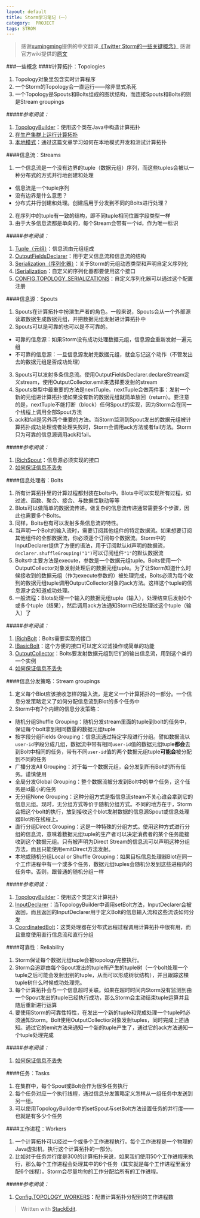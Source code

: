 ```yaml
---
layout: default
title: Storm学习笔记（一）
category:  PROJECT
tags: STROM
---
```


>感谢[xumingming](http://xumingming.sinaapp.com/)提供的中文翻译[《Twitter Storm的一些关键概念》](http://xumingming.sinaapp.com/117/twitter-storm%E7%9A%84%E4%B8%80%E4%BA%9B%E5%85%B3%E9%94%AE%E6%A6%82%E5%BF%B5/)
>感谢官方wiki提供的[原文](https://github.com/nathanmarz/storm/wiki/Concepts)

###一些概念
####计算拓扑：Topologies
1.  Topology对象里包含实时计算程序
2.  一个Storm的Topology会一直运行——除非显式杀死
3.   一个Topology是Spouts和Bolts组成的图状结构，而连接Spouts和Bolts的则是Stream groupings

#####*参考阅读：*
1.  [TopologyBuilder](http://nathanmarz.github.io/storm/doc/index.html)：使用这个类在Java中构造计算拓扑
2.  [在生产集群上运行计算拓扑](https://github.com/nathanmarz/storm/wiki/Running-topologies-on-a-production-cluster)
3.  [本地模式](https://github.com/nathanmarz/storm/wiki/Local-mode)：通过这篇文章学习如何在本地模式开发和测试计算拓扑

####信息流：Streams
1.  一个信息流是一个没有边界的tuple（数据元组）序列，而这些tuples会被以一种分布式的方式并行地创建和处理
*   信息流是一个tuple序列
*   没有边界是什么意思？
*   分布式并行创建和处理。创建后用于分发到不同的Bolts进行处理？
2.  在序列中的tuple有一致的结构，即不同tuple相同位置字段类型一样
3.  由于大多信息流都是单向的，每个Stream会带有一个id，作为唯一标识

#####*参考阅读：*
1.  [Tuple（元组）](http://nathanmarz.github.com/storm/doc/backtype/storm/tuple/Tuple.html)：信息流由元组组成
2.  [OutputFieldsDeclarer](http://nathanmarz.github.com/storm/doc/backtype/storm/topology/OutputFieldsDeclarer.html)：用于定义信息流和信息流的结构
3.  [Serialization（序列化器）](https://github.com/nathanmarz/storm/wiki/Serialization)：关于Storm的元组动态类型和声明自定义序列化
4.  [ISerialization](http://nathanmarz.github.com/storm/doc/backtype/storm/serialization/ISerialization.html)：自定义的序列化器都要使用这个接口
5.  [CONFIG.TOPOLOGY_SERIALIZATIONS](http://nathanmarz.github.com/storm/doc/backtype/storm/Config.html#TOPOLOGY_SERIALIZATIONS)：自定义序列化器可以通过这个配置注册

####信息源：Spouts
1.  Spouts在计算拓扑中扮演生产者的角色。一般来说，Spouts会从一个外部源读取数据生成数据元组，并把数据元组发射进计算拓扑中
2.  Spouts可以是可靠的也可以是不可靠的。
*   可靠的信息源：如果Storm没有成功处理数据元组，信息源会重新发射一遍元组
*   不可靠的信息源：一旦信息源发射完数据元组，就会忘记这个动作（不管发出去的数据元组是否成功处理）
3.  Spouts可以发射多条信息流。使用OutputFieldsDeclarer.declareStream定义stream，使用OutputCollector.emit来选择要发射的stream
4.  Spouts类型中最重要的方法是nextTuple。nextTuple会做两件事：发射一个新的元组进计算拓扑或如果没有新的数据元组就简单放回（return）。要注意的是，nextTuple不能打断（block）任何Spout的实现，因为Storm会在同一个线程上调用全部Spout方法
5.  ack和fail是另外两个重要的方法。当Storm监测到Spout发出的数据元组被计算拓扑成功处理或者处理失败时，Storm会调用ack方法或者fail方法。Storm只为可靠的信息源调用ack和fail。

#####*参考阅读：*
1.  [IRichSpout](http://nathanmarz.github.com/storm/doc/backtype/storm/topology/IRichSpout.html)：信息源必须实现的接口
2.  [如何保证信息不丢失](https://github.com/nathanmarz/storm/wiki/Guaranteeing-message-processing)

####信息处理者：Bolts
1.  所有计算拓扑里的计算过程都封装在bolts中。Blots中可以实现所有过程，如过滤、函数、聚合、接合、与数据库联动等等
2.  Blots可以做简单的数据流传递。做复杂的信息流传递通常需要多个步骤，因此也需要多个Bolts。
3.  同样，Bolts也有可以发射多条信息流的特性。
4.  当声明一个Bolt的输入流时，需要订阅其他组件的特定数据流。如果想要订阅其他组件的全部数据流，你必须逐个订阅每个数据流。Storm中的InputDeclarer提供了方便的语法，用于订阅默认id声明的数据流，`declarer.shuffleGrouping("1")`可以订阅组件`"1"`的默认数据流
5.  Bolts中主要方法是execute，参数是一个数据元组tuple。Bolts使用一个OutputCollector对象发射处理后的数据元组tuple。为了让Storm知道什么时候接收到的数据元组（作为execute参数的）被处理完成，Bolts必须为每个收到的数据元组tuple调用OutputCollector对象的ack方法。这样这个tuple的信息源才会知道成功处理。
6.  一般流程：Blots处理一个输入的数据元组tuple（输入），处理结束后发射0个或多个tuple（结果），然后调用ack方法通知Storm已经处理过这个tuple（输入）了

#####*参考阅读：*
1.  [IRichBolt](http://nathanmarz.github.com/storm/doc/backtype/storm/topology/IRichBolt.html)：Bolts需要实现的接口
2.  [IBasicBolt](http://nathanmarz.github.com/storm/doc/backtype/storm/topology/IBasicBolt.html)：这个方便的接口可以定义过滤操作或简单的功能
3.  [OutputCollector](http://nathanmarz.github.com/storm/doc/backtype/storm/task/OutputCollector.html)：Bolts要发射数据元组到它们的输出信息流，用到这个类的一个实例
4.  [如何保证信息不丢失](https://github.com/nathanmarz/storm/wiki/Guaranteeing-message-processing)

####信息分发策略：Stream groupings
1.  定义每个Blot应该接收怎样的输入流，是定义一个计算拓扑的一部分。一个信息分发策略定义了如何分配信息流到Blot的多个任务中
2.  Storm中有7个内建的信息分发策略：
*   随机分组Shuffle Grouping：随机分发stream里面的tuple到bolt的任务中，保证每个bolt拿到相同数量的数据元组tuple
*   按字段分组Fields Grouping：信息流通过特定字段进行分组。譬如数据流以`user-id`字段分成几组，数据流中带有相同`user-id`值的数据元组tuple**都会**去到Bolt中相同的任务，带有不同`user-id`值的两个数据元组tuple**可能会**被分配到不同的任务
*   广播分发All Grouping：对于每一个数据元组，会分发到所有Bolt的所有任务。谨慎使用
*   全局分发Global Grouping：整个数据流被分发到Bolt中的单个任务，这个任务是id最小的任务
*   无分组None Grouping：这种分组方式是指信息流steam不关心谁会拿到它的信息元组。现时，无分组方式等价于随机分组方式。不同的地方在于，Storm会把这个bolt的执行，放到接收这个blot发射数据的信息源Spout或信息处理器Blot所在线程上。
*   直行分组Direct Grouping：这是一种特殊的分组方式。使用这种方式进行分组的信息流，意味着数据元组tuple的生产者可以决定消费者的某个任务能接收到这个数据元组。只有被声明为Direct Stream的信息流可以声明这种分组方法，而且只能使用emitDirect方法发射。
*   本地或随机分组Local or Shuffle Grouping：如果目标信息处理器Blot在同一个工作进程中有一个或多个任务，数据元组tuples会随机分发到这些进程内的任务中。否则，跟普通的随机分组一样

#####*参考阅读：*
1.  [TopologyBuilder](http://nathanmarz.github.com/storm/doc/backtype/storm/topology/TopologyBuilder.html)：使用这个类定义计算拓扑
2.  [InputDeclarer](http://nathanmarz.github.com/storm/doc/backtype/storm/topology/InputDeclarer.html)：当TopologyBuilder中调用setBolt方法，InputDeclarer会被返回，而且返回的InputDeclarer用于定义Bolt的信息输入流和这些流该如何分发
3.  [CoordinatedBolt](http://nathanmarz.github.com/storm/doc/backtype/storm/task/CoordinatedBolt.html)：这类处理器在分布式远程过程调用计算拓扑中很有用，而且重度使用直行信息流和直行分组

####可靠性：Reliability
1.  Storm保证每个数据元组tuple会被topology完整执行。
2.  Storm会追踪由每个Spout发出的tuple所产生的tuple树（一个bolt处理一个tuple之后可能会发射出别的tuple，从而可以形成树状结构），并且跟踪这棵tuple树什么时候成功处理完。
3.  每个计算拓扑会与一个信息超时关联。如果在超时时间内Storm没有监测到由一个Spout发出的tuple已经执行成功，那么Storm会主动结束tuple运算并且随后重新进行运算
4.  要使用Storm的可靠性特性，在发出一个新的tuple和完成处理一个tuple时必须通知Storm。Bolt使用OutputCollectior对象发射tuples，同时完成上述通知。通过它的emit方法来通知一个新的tuple产生了，通过它的ack方法通知一个tuple处理完成

#####*参考阅读：*
1.  [如何保证信息不丢失](https://github.com/nathanmarz/storm/wiki/Guaranteeing-message-processing)

####任务：Tasks
1.  在集群中，每个Spout或Bolt会作为很多任务执行
2.  每个任务对应一个执行线程，通过信息分发策略定义怎样从一组任务中发送到另一组。
3.  可以使用TopologyBuilder中的setSpout与setBolt方法设置任务的并行度——也就是有多少个任务

####工作进程：Workers
1.  一个计算拓扑可以经过一个或多个工作进程执行。每个工作进程是一个物理的Java虚拟机，执行这个计算拓扑的一部分。
2.  比如对于任务并行度是300的计算拓扑来说，如果我们使用50个工作进程来执行，那么每个工作进程会处理其中的6个任务（其实就是每个工作进程里面分配6个线程）。Storm会尽量均匀的工作分配给所有的工作进程。

#####*参考阅读：*
1.  [Config.TOPOLOGY_WORKERS](http://nathanmarz.github.com/storm/doc/backtype/storm/Config.html#TOPOLOGY_WORKERS)：配置计算拓扑分配到的工作进程数


> Written with [StackEdit](https://stackedit.io/).